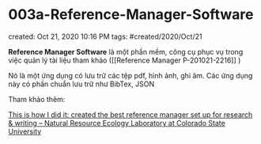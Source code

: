 # 003a-Reference-Manager-Software

created: Oct 21, 2020 10:16 PM
tags: #created/2020/Oct/21

**Reference Manager Software** là một phần mềm, công cụ phục vụ trong việc quản lý tài liệu tham khảo ([[Reference Manager P-201021-2216]] )

Nó là một ứng dụng có lưu trữ các tệp pdf, hình ảnh, ghi âm. Các ứng dụng này có phần chuẩn lưu trữ như BibTex, JSON

Tham khảo thêm:

[This is how I did it: created the best reference manager set up for research & writing – Natural Resource Ecology Laboratory at Colorado State University](https://www.nrel.colostate.edu/set-up-best-reference-manager/)